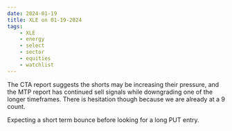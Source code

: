 ```yaml
---
date: 2024-01-19
title: XLE on 01-19-2024
tags: 
    - XLE
    - energy
    - select
    - sector
    - equities
    - watchlist
---
```

<div class="post">
<snapshot-grid 
    :reports="['2024/01/18/CTA/XLE', '2024/01/19/CTA/XLE', '2024/01/19/MTP/XLE']"
    chart="2024/01/22/Chart/XLE"
/>
<p>
The CTA report suggests the shorts may be increasing their pressure,
and the MTP report has continued sell signals while downgrading one of the longer timeframes.
There is hesitation though because we are already at a 9 count.
</p>
<p>
Expecting a short term bounce before looking for a long PUT entry.
</p>
</div>